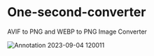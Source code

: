 # One-second-converter
AVIF to PNG and WEBP to PNG Image Converter

![Annotation 2023-09-04 120011](https://github.com/medvenyashaxd/One-second-converter/assets/110237352/bff66333-b966-4573-ac51-04d82897a1b8)
